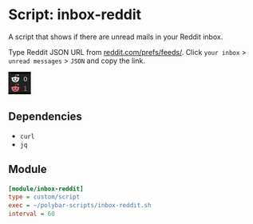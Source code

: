 # Script: inbox-reddit

A script that shows if there are unread mails in your Reddit inbox.

Type Reddit JSON URL from [reddit.com/prefs/feeds/](https://www.reddit.com/prefs/feeds/). Click `your inbox` > `unread messages` > `JSON` and copy the link.

![inbox-reddit](screenshots/1.png)


## Dependencies

* `curl`
* `jq`


## Module

```ini
[module/inbox-reddit]
type = custom/script
exec = ~/polybar-scripts/inbox-reddit.sh
interval = 60
```
